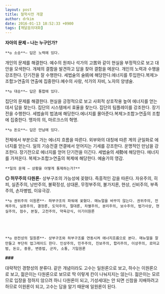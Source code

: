 ```yaml
---
layout: post
title: 철학사전 개괄
author: drkim
date: 2016-01-13 18:52:33 +0900
tags: [깨달음의대화]
---
```

**자아의 문제 – 나는 누구인가?**

  


 
    **◎ 소승**– 답은 노력에 있다.   
      
개인의 문제를 해결한다. 예수의 원죄나 석가의 고苦와 같이 현실을 부정적으로 보고 대안을 모색한다. 개체의 결함을 발견하고 답을 찾아 결함을 메운다. 개인의 노력과 수행을 강조한다. 단기전을 잘 수행한다. 세법술의 술術에 해당한다.에너지를 투입한다.복제≫조합≫연출의 연출에 집중한다.예수의 사랑, 석가의 자비, 노자의 양생술.  


 
    **◎ 대승**– 답은 통합에 있다.   
      
집단의 문제를 해결한다. 현실을 긍정적으로 보고 사회적 상호작용 높여 에너지를 얻는 데서 답을 찾는다. 집단의 시스템에서 효율을 찾는다. 집단의 팀플레이를 강조한다. 장기전을 수행한다. 세법술의 법法에 해당한다.에너지를 몰아준다.복제≫조합≫연출의 조합에 집중한다. 맹자의 의, 마르크스의 혁명.  


 
    **◎ 돈오**– 답은 만남에 있다.   
      
전체에서 부분으로 가는 에너지 흐름을 따른다. 외부와의 대칭에 따른 계의 균일화로 에너지를 얻는다. 일의 기승전결 연결에서 얻어지는 기세를 강조한다. 운명적인 만남을 강조한다. 장기전으로 에너지를 얻어 단기전을 이긴다. 세법술의 세勢에 해당한다. 에너지를 가져온다. 복제≫조합≫연출의 복제에 해당한다. 예술가의 영감. 

  


  


  

    **일의 문제 – 상황을 어떻게 통제하는가?**

  


**◎ 허무주의 다원론**- 상부구조의 가능성에 꽂혔다. 즉흥적인 감을 따른다. 자유주의, 히피, 실존주의, 낭만주의, 불확정성, 상대론, 무정부주의, 불가지론, 현상, 신비주의, 부족주의, 손자병법, 이유극강. 

  


 
    **◎ 권위주의 이원론**- 하부구조의 파워에 꽂혔다. 매뉴얼을 바꾸지 않는다. 권위주의, 전체주의, 실용주의, 결정론, 도덕주의, 절대론, 차별주의, 분리주의, 보수주의, 법가사상, 현실주의, 점수, 본질, 고전주의, 약육강식, 이기이원론 

  


 
    **◎ 완전성의 일원론**- 상부구조와 하부구조를 연동시켜 에너지흐름으로 본다. 매뉴얼을 잘 만들고 부단히 업그레이드 한다. 인상주의, 민주주의, 진보주의, 합리주의, 이상주의, 로마교범, 돈오, 중용, 변증법, 군자, 소통, 기일원론 

  


**###**

  


대략적인 경향성의 분류다. 같은 개념이라도 고수는 일원론으로 보고, 하수는 이원론으로 보고, 젊은이는 다원론으로 보므로 딱 이렇게 칸이 나눠지지는 않는다. 젊은이는 모르므로 입장을 정하지 않으려 하니 다원론이 되고, 기성세대는 안 되면 신참을 지배하려고 하므로 이원론이 되고, 고수는 답을 알기 때문에 일원론이 된다.
